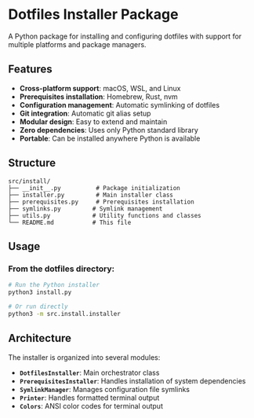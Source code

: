 # Dotfiles Installer Package

A Python package for installing and configuring dotfiles with support for multiple platforms and package managers.

## Features

- **Cross-platform support**: macOS, WSL, and Linux
- **Prerequisites installation**: Homebrew, Rust, nvm
- **Configuration management**: Automatic symlinking of dotfiles
- **Git integration**: Automatic git alias setup
- **Modular design**: Easy to extend and maintain
- **Zero dependencies**: Uses only Python standard library
- **Portable**: Can be installed anywhere Python is available

## Structure

```
src/install/
├── __init__.py          # Package initialization
├── installer.py         # Main installer class
├── prerequisites.py     # Prerequisites installation
├── symlinks.py         # Symlink management
├── utils.py            # Utility functions and classes
└── README.md           # This file
```

## Usage

### From the dotfiles directory:

```bash
# Run the Python installer
python3 install.py

# Or run directly
python3 -m src.install.installer
```


## Architecture

The installer is organized into several modules:

- **`DotfilesInstaller`**: Main orchestrator class
- **`PrerequisitesInstaller`**: Handles installation of system dependencies
- **`SymlinkManager`**: Manages configuration file symlinks
- **`Printer`**: Handles formatted terminal output
- **`Colors`**: ANSI color codes for terminal output
